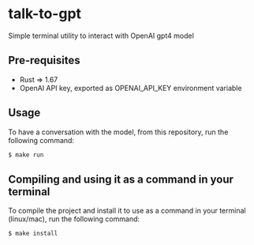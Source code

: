 # talk-to-gpt

Simple terminal utility to interact with OpenAI gpt4 model

## Pre-requisites

- Rust => 1.67
- OpenAI API key, exported as OPENAI_API_KEY environment variable

## Usage

To have a conversation with the model, from this repository, run the following command:

```bash
$ make run
```

## Compiling and using it as a command in your terminal

To compile the project and install it to use as a command in your terminal (linux/mac), run the following command:

```bash
$ make install
```
